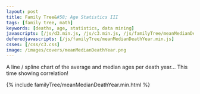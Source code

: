 ```yaml
---
layout: post
title: Family Tree&#58; Age Statistics III
tags: [family tree, math]
keywords: [deaths, age, statistics, data mining]
javascripts: [/js/d3.min.js, /js/c3.min.js, /js/familyTree/meanMedianDeathYear.min.js]
deferedjavascripts: [/js/familyTree/meanMedianDeathYear.min.js]
csses: [/css/c3.css]
image: /images/covers/meanMedianDeathYear.png
---
```


A line / spline chart of the average and median ages per death year... This time showing correlation!

{% include familyTree/meanMedianDeathYear.min.html %}
